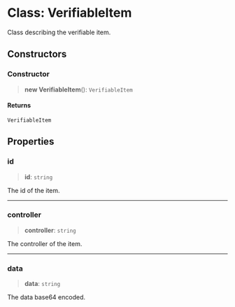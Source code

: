 # Class: VerifiableItem

Class describing the verifiable item.

## Constructors

### Constructor

> **new VerifiableItem**(): `VerifiableItem`

#### Returns

`VerifiableItem`

## Properties

### id

> **id**: `string`

The id of the item.

***

### controller

> **controller**: `string`

The controller of the item.

***

### data

> **data**: `string`

The data base64 encoded.
